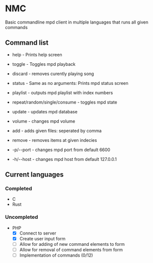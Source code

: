 # NMC
Basic commandline mpd client in multiple languages that runs all given commands

## Command list
 - help - Prints help screen
 - toggle - Toggles mpd playback
 - discard - removes curently playing song
 - status - Same as no arguments: Prints mpd status screen
 - playlist - outputs mpd playlist with index numbers
 - repeat/random/single/consume - toggles mpd state
 - update - updates mpd database
 - volume - changes mpd volume
 - add - adds given files: seperated by comma
 - remove - removes items at given indecies

 - -p/--port - changes mpd port from default 6600
 - -h/--host - changes mpd host from default 127.0.0.1

## Current languages
### Completed
 - C
 - Rust

### Uncompleted
 - PHP
   - [x] Connect to server
   - [x] Create user input form
   - [ ] Allow for adding of new command elements to form
   - [ ] Allow for removal of command elements from form
   - [ ] Implementation of commands (0/12)
